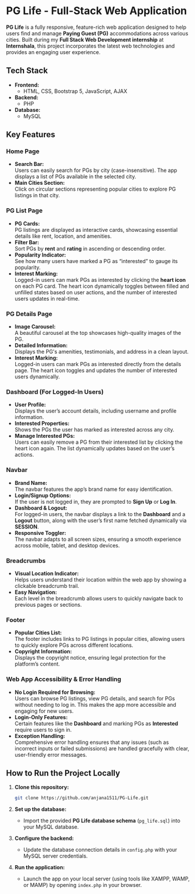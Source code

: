 # PG Life - Full-Stack Web Application

**PG Life** is a fully responsive, feature-rich web application designed to help users find and manage **Paying Guest (PG)** accommodations across various cities. Built during my **Full Stack Web Development internship** at **Internshala**, this project incorporates the latest web technologies and provides an engaging user experience.

## Tech Stack

- **Frontend:**  
  - HTML, CSS, Bootstrap 5, JavaScript, AJAX
- **Backend:**  
  - PHP
- **Database:**  
  - MySQL

## Key Features

### Home Page
- **Search Bar:**  
  Users can easily search for PGs by city (case-insensitive). The app displays a list of PGs available in the selected city.
- **Main Cities Section:**  
  Click on circular sections representing popular cities to explore PG listings in that city.

### PG List Page
- **PG Cards:**  
  PG listings are displayed as interactive cards, showcasing essential details like rent, location, and amenities.
- **Filter Bar:**  
  Sort PGs by **rent** and **rating** in ascending or descending order.
- **Popularity Indicator:**  
  See how many users have marked a PG as “interested” to gauge its popularity.
- **Interest Marking:**  
  Logged-in users can mark PGs as interested by clicking the **heart icon** on each PG card. The heart icon dynamically toggles between filled and unfilled states based on user actions, and the number of interested users updates in real-time.

### PG Details Page
- **Image Carousel:**  
  A beautiful carousel at the top showcases high-quality images of the PG.
- **Detailed Information:**  
  Displays the PG's amenities, testimonials, and address in a clean layout.
- **Interest Marking:**  
  Logged-in users can mark PGs as interested directly from the details page. The heart icon toggles and updates the number of interested users dynamically.

### Dashboard (For Logged-In Users)
- **User Profile:**  
  Displays the user’s account details, including username and profile information.
- **Interested Properties:**  
  Shows the PGs the user has marked as interested across any city.
- **Manage Interested PGs:**  
  Users can easily remove a PG from their interested list by clicking the heart icon again. The list dynamically updates based on the user’s actions.

### Navbar
- **Brand Name:**  
  The navbar features the app’s brand name for easy identification.
- **Login/Signup Options:**  
  If the user is not logged in, they are prompted to **Sign Up** or **Log In**.
- **Dashboard & Logout:**  
  For logged-in users, the navbar displays a link to the **Dashboard** and a **Logout** button, along with the user’s first name fetched dynamically via **SESSION**.
- **Responsive Toggler:**  
  The navbar adapts to all screen sizes, ensuring a smooth experience across mobile, tablet, and desktop devices.

### Breadcrumbs
- **Visual Location Indicator:**  
  Helps users understand their location within the web app by showing a clickable breadcrumb trail.
- **Easy Navigation:**  
  Each level in the breadcrumb allows users to quickly navigate back to previous pages or sections.

### Footer
- **Popular Cities List:**  
  The footer includes links to PG listings in popular cities, allowing users to quickly explore PGs across different locations.
- **Copyright Information:**  
  Displays the copyright notice, ensuring legal protection for the platform’s content.

### Web App Accessibility & Error Handling
- **No Login Required for Browsing:**  
  Users can browse PG listings, view PG details, and search for PGs without needing to log in. This makes the app more accessible and engaging for new users.
- **Login-Only Features:**  
  Certain features like the **Dashboard** and marking PGs as **Interested** require users to sign in.
- **Exception Handling:**  
  Comprehensive error handling ensures that any issues (such as incorrect inputs or failed submissions) are handled gracefully with clear, user-friendly error messages.

## How to Run the Project Locally

1. **Clone this repository:**

   ```bash
   git clone https://github.com/anjana1511/PG-Life.git
   ```

2. **Set up the database:**

   - Import the provided **PG Life database schema** (`pg_life.sql`) into your MySQL database.

3. **Configure the backend:**

   - Update the database connection details in `config.php` with your MySQL server credentials.

4. **Run the application:**

   - Launch the app on your local server (using tools like XAMPP, WAMP, or MAMP) by opening `index.php` in your browser.
